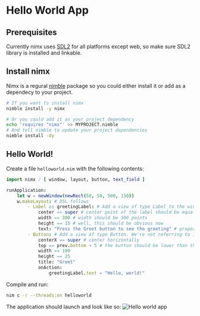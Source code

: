 Hello World App
===============

Prerequisites
-------------

Currently nimx uses [SDL2](https://www.libsdl.org/download-2.0.php) for all platforms except web, so make sure SDL2 library is installed and linkable.

Install nimx
------------
Nimx is a regural [nimble](https://github.com/nim-lang/nimble) package so you could either install it or add as a dependecy to your project.
```sh
# If you want to install nimx
nimble install -y nimx

# Or you could add it as your project dependency
echo 'requires "nimx"' >> MYPROJECT.nimble
# And tell nimble to update your project dependencies
nimble install -dy
```

Hello World!
------------

Create a file `helloworld.nim` with the following contents:
```nim
import nimx / [ window, layout, button, text_field ]

runApplication:
    let w = newWindow(newRect(50, 50, 500, 150))
    w.makeLayout: # DSL follows
        - Label as greetingLabel: # Add a view of type Label to the window. Create a local reference to it named greetingLabel.
            center == super # center point of the label should be equal to center point of superview
            width == 300 # width should be 300 points
            height == 15 # well, this should be obvious now
            text: "Press the Greet button to see the greeting" # property "text" should be set to whatever the label should display
        - Button: # Add a view of type Button. We're not referring to it so it's anonymous.
            centerX == super # center horizontally
            top == prev.bottom + 5 # the button should be lower than the label by 5 points
            width == 100
            height == 25
            title: "Greet"
            onAction:
                greetingLabel.text = "Hello, world!"
```

Compile and run:
```sh
nim c -r --threads:on helloworld
```

The application should launch and look like so:
![Hello world app](hello-world-app.png)
